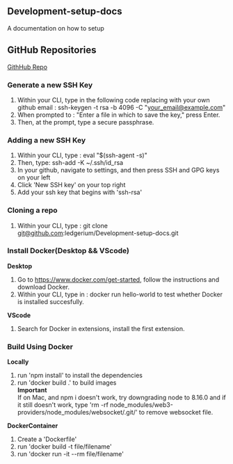 ## Development-setup-docs
A documentation on how to setup

## GitHub Repositories ##
[GithHub Repo](https://github.com/ledgerium/Development-setup-docs)

### __Generate a new SSH Key__

1) Within your CLI, type in the following code replacing with your own github email : ssh-keygen -t rsa -b 4096 -C "your_email@example.com"
2) When prompted to : "Enter a file in which to save the key," press Enter. 
3) Then, at the prompt, type a secure passphrase. 
   
### __Adding a new SSH Key__

1) Within your CLI, type : eval "$(ssh-agent -s)"
2) Then, type: ssh-add -K ~/.ssh/id_rsa
3) In your github, navigate to settings, and then press SSH and GPG keys on your left
4) Click 'New SSH key' on your top right
5) Add your ssh key that begins with 'ssh-rsa'

### __Cloning a repo__

1) Within your CLI, type : git clone git@github.com:ledgerium/Development-setup-docs.git

### __Install Docker(Desktop && VScode)__

 __Desktop__
1) Go to https://www.docker.com/get-started, follow the instructions and download Docker.
2) Within your CLI, type in : docker run hello-world to test whether Docker is installed succesfully.

__VScode__
1) Search for Docker in extensions, install the first extension.

### __Build Using Docker__

__Locally__
1) run 'npm install' to install the dependencies
2) run 'docker build .' to build images\
**Important**\
If on Mac, and npm i doesn't work, try downgrading node to 8.16.0 and if it still doesn't work,
type 'rm -rf node_modules/web3-providers/node_modules/websocket/.git/' to remove websocket file.

__DockerContainer__
1) Create a 'Dockerfile'
2) run 'docker build -t file/filename' 
3) run 'docker run -it --rm file/filename'


